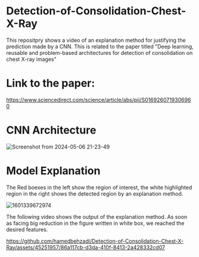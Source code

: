 # Detection-of-Consolidation-Chest-X-Ray

This repositpry shows a video of an explanation method for justifying the prediction made by a CNN. This is related to the paper titled "Deep learning, reusable and problem-based architectures for detection of consolidation on chest X-ray images"

# Link to the paper:

https://www.sciencedirect.com/science/article/abs/pii/S0169260719306960

# CNN Architecture 

![Screenshot from 2024-05-06 21-23-49](https://github.com/hamedbehzadi/Detection-of-Consolidation-Chest-X-Ray/assets/45251957/7d18d69b-3a6c-4ac2-acc5-7a3b4cafa479)


# Model Explanation

The Red boexes in the left show the region of interest, the white highlighted region in the right shows the detected region by an explanation method.

![1601339672974](https://github.com/hamedbehzadi/Detection-of-Consolidation-Chest-X-Ray/assets/45251957/1ddd958f-4d0c-4b70-aa9e-c9a29d7cd5d2)


The following video shows the output of the explanation method. As soon as facing big reduction in the figure written in white box, we reached the desired features. 


https://github.com/hamedbehzadi/Detection-of-Consolidation-Chest-X-Ray/assets/45251957/86a117cb-d3da-410f-8413-2a428332cd07

